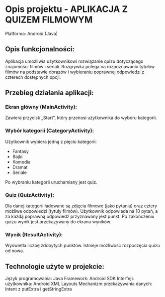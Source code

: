 # Opis projektu -  APLIKACJA Z QUIZEM FILMOWYM 

Platforma: Android (Java)


## Opis funkcjonalności:
Aplikacja umożliwia użytkownikowi rozwiązanie quizu dotyczącego znajomości filmów i seriali. Rozgrywka polega na rozpoznawaniu tytułów filmów na podstawie obrazów i wybieraniu poprawnej odpowiedzi z czterech dostępnych opcji.


## Przebieg działania aplikacji:

### Ekran główny (MainActivity):
Zawiera przycisk „Start”, który przenosi użytkownika do wyboru kategorii.

### Wybór kategorii (CategoryActivity):
Użytkownik wybiera jedną z pięciu kategorii:
- Fantasy
- Bajki
- Komedia
- Dramat
- Seriale

Po wybraniu kategorii uruchamiany jest quiz.

### Quiz (QuizActivity):

Dla danej kategorii ładowane są zdjęcia filmowe (jako pytania) oraz cztery możliwe odpowiedzi (tytuły filmów).
Użytkownik odpowiada na 10 pytań, a za każdą poprawną odpowiedź przyznawany jest punkt.
Po zakończeniu quizu wynik jest przekazywany do ekranu wyników.

### Wynik (ResultActivity):
Wyświetla liczbę zdobytych punktów.
Istnieje możliwość rozpoczęcia quizu od nowa.


## Technologie użyte w projekcie:
Język programowania: Java
Framework: Android SDK
Interfejs użytkownika: Android XML Layouts
Mechanizm przekazywania danych: Intent z putExtra i getStringExtra
